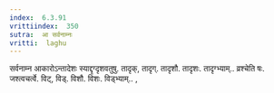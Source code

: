 ```yaml
---
index:  6.3.91
vrittiindex:  350
sutra:  आ सर्वनाम्नः
vritti:  laghu 
---
```


सर्वनाम्न आकारोऽन्तादेशः स्याद्दृग्दृशवतुषु. तादृक्, तादृग्. तादृशौ. तादृशः. तादृग्भ्याम्.. व्रश्चेति षः. जश्त्वचर्त्वे. विट्, विड्. विशौ. विशः. विड्भ्याम्.. ,

